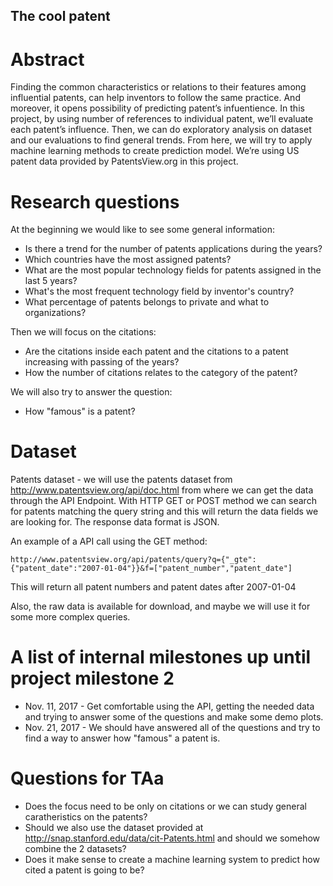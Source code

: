 ## The cool patent

# Abstract
Finding the common characteristics or relations to their features among influential patents, can help inventors to follow the same practice. And moreover, it opens possibility of predicting patent’s infuentience. In this project, by using number of references to individual patent, we’ll evaluate each patent’s influence. Then, we can do exploratory analysis on dataset and our evaluations to find general trends. From here, we will try to apply machine learning methods to create prediction model. We’re using US patent data provided by PatentsView.org in this project.

# Research questions
At the beginning we would like to see some general information:
* Is there a trend for the number of patents applications during the years? 
* Which countries have the most assigned patents? 
* What are the most popular technology fields for patents assigned in the last 5 years?
* What's the most frequent technology field by inventor's country? 
* What percentage of patents belongs to private and what to organizations?

Then we will focus on the citations:
* Are the citations inside each patent and the citations to a patent increasing with passing of the years?
* How the number of citations relates to the category of the patent?

We will also try to answer the question: 
* How "famous" is a patent?

# Dataset
Patents dataset - we will use the patents dataset from http://www.patentsview.org/api/doc.html from where we can get the data through the API Endpoint. With HTTP GET or POST method we can search for patents matching the query string and this will return the data fields we are looking for. The response data format is JSON. 

An example of a API call using the GET method:

```http://www.patentsview.org/api/patents/query?q={"_gte":{"patent_date":"2007-01-04"}}&f=["patent_number","patent_date"]```

This will return all patent numbers and patent dates after 2007-01-04

Also, the raw data is available for download, and maybe we will use it for some more complex queries.


# A list of internal milestones up until project milestone 2
* Nov. 11, 2017 - Get comfortable using the API, getting the needed data and trying to answer some of the questions and make some demo plots.
* Nov. 21, 2017 - We should have answered all of the questions and try to find a way to answer how "famous" a patent is. 

# Questions for TAa
* Does the focus need to be only on citations or we can study general caratheristics on the patents?
* Should we also use the dataset provided at http://snap.stanford.edu/data/cit-Patents.html and should we somehow combine the 2 datasets?
* Does it make sense to create a machine learning system to predict how cited a patent is going to be?
